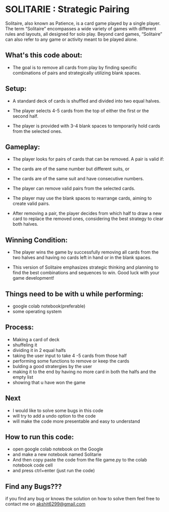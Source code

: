 # SOLITARIE : Strategic Pairing
Solitaire, also known as Patience, is a card game played by a single player. The term “Solitaire” encompasses a wide variety of games with different rules and layouts, all designed for solo play. Beyond card games, “Solitaire” can also refer to any game or activity meant to be played alone.
## What's this code about:

+ The goal is to remove all cards from play by finding specific combinations of pairs and strategically utilizing blank spaces.

## Setup:

+ A standard deck of cards is shuffled and divided into two equal halves.

+ The player selects 4-5 cards from the top of either the first or the second half.

+ The player is provided with 3-4 blank spaces to temporarily hold cards from the selected ones.

## Gameplay:

+ The player looks for pairs of cards that can be removed. A pair is valid if:

+ The cards are of the same number but different suits, or

+ The cards are of the same suit and have consecutive numbers.

+ The player can remove valid pairs from the selected cards.

+ The player may use the blank spaces to rearrange cards, aiming to create valid pairs.

+ After removing a pair, the player decides from which half to draw a new card to replace the removed ones, considering the best strategy to clear both halves.

## Winning Condition:

+ The player wins the game by successfully removing all cards from the two halves and having no cards left in hand or in the blank spaces.

+ This version of Solitaire emphasizes strategic thinking and planning to find the best combinations and sequences to win. Good luck with your game 
development!

## Things need to be  with u while performing:
+ google colab notebook(preferable)
+ some operating system

## Process:
+ Making a card of deck
+ shuffeling it
+ dividing it in 2 equal halfs
+ taking the user input to take 4 -5 cards from those half
+ performing some functions to remove or keep the cards
+ bulding a good stratergies by the user
+ making it to the end by having no more card in both the halfs and the empty list
+ showing that u have won the game

## Next 
+ I would like to solve some bugs in this code 
+ will try to add a undo option to the code
+ will make the code more presentable and easy to understand

## How to run this code:
+ open google colab notebook on the Google
+ and make a new notebook named Solitarie
+ And then copy paste the code from the file game.py to the colab notebook code cell
+ and press ctrl+enter (just run the code)

## Find any Bugs???
if you find any bug or knows the solution on how to solve them feel free to contact me on akshit6299@gmail.com
